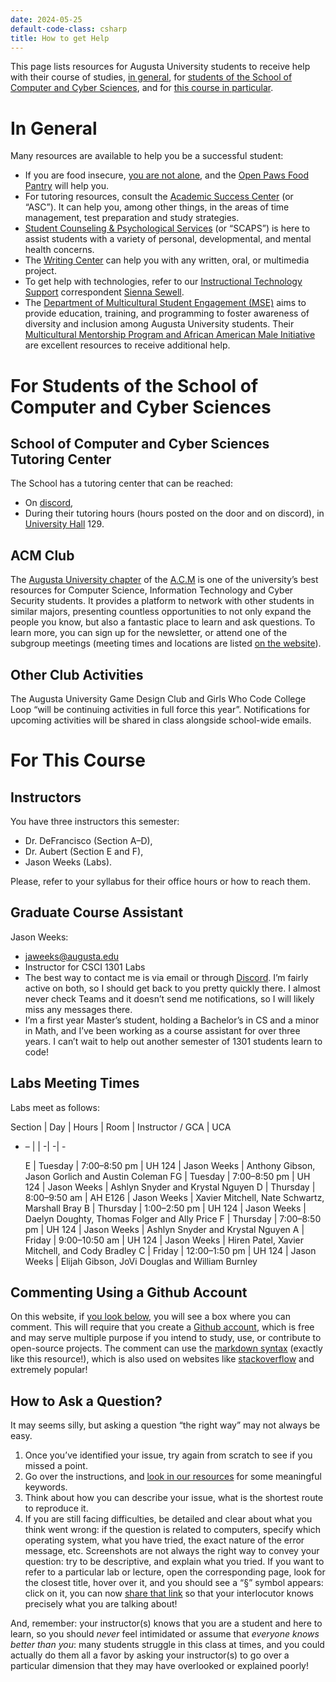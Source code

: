 ```yaml
---
date: 2024-05-25
default-code-class: csharp
title: How to get Help
---
```


This page lists resources for Augusta University students to receive
help with their course of studies, [in general](#general), for [students
of the School of Computer and Cyber Sciences](#school), and for [this
course in particular](#course).

# In General

Many resources are available to help you be a successful student:

- If you are food insecure, [you are not
  alone](https://www.wjbf.com/csra-news/nearly-36-percent-of-college-students-are-hungry/),
  and the [Open Paws Food
  Pantry](https://www.augusta.edu/student-affairs/open-paws.php) will
  help you.
- For tutoring resources, consult the [Academic Success
  Center](https://www.augusta.edu/academicsuccess/) (or “ASC”). It can
  help you, among other things, in the areas of time management, test
  preparation and study strategies.
- [Student Counseling & Psychological
  Services](https://www.augusta.edu/counseling/) (or “SCAPS”) is here to
  assist students with a variety of personal, developmental, and mental
  health concerns.
- The [Writing Center](https://www.augusta.edu/pamplin/writingcenter/)
  can help you with any written, oral, or multimedia project.
- To get help with technologies, refer to our [Instructional Technology
  Support](https://www.augusta.edu/continuity/index.php) correspondent
  [Sienna Sewell](https://spots.augusta.edu/sSewell/).
- The [Department of Multicultural Student Engagement
  (MSE)](https://www.augusta.edu/multicultural/) aims to provide
  education, training, and programming to foster awareness of diversity
  and inclusion among Augusta University students. Their [Multicultural
  Mentorship Program and African American Male
  Initiative](https://www.augusta.edu/multicultural/programming.php) are
  excellent resources to receive additional help.

# For Students of the School of Computer and Cyber Sciences

## School of Computer and Cyber Sciences Tutoring Center

The School has a tutoring center that can be reached:

- On [discord](https://discord.gg/AYSw3UNKEh),
- During their tutoring hours (hours posted on the door and on discord),
  in [University Hall](https://map.concept3d.com/?id=824#!m/268018) 129.

## ACM Club

The [Augusta University chapter](https://spots.augusta.edu/cyberdefense)
of the
[A.C.M](https://www.acm.org/ "Association for Computing Machinery") is
one of the university’s best resources for Computer Science, Information
Technology and Cyber Security students. It provides a platform to
network with other students in similar majors, presenting countless
opportunities to not only expand the people you know, but also a
fantastic place to learn and ask questions. To learn more, you can sign
up for the newsletter, or attend one of the subgroup meetings (meeting
times and locations are listed [on the
website](https://spots.augusta.edu/cyberdefense)).

## Other Club Activities

The Augusta University Game Design Club and Girls Who Code College Loop
“will be continuing activities in full force this year”. Notifications
for upcoming activities will be shared in class alongside school-wide
emails.

# For This Course

## Instructors

You have three instructors this semester:

- Dr. DeFrancisco (Section A–D),
- Dr. Aubert (Section E and F),
- Jason Weeks (Labs).

Please, refer to your syllabus for their office hours or how to reach
them.

## Graduate Course Assistant

Jason Weeks:  
- <jaweeks@augusta.edu>
- Instructor for CSCI 1301 Labs
- The best way to contact me is via email or through
  [Discord](http://discordapp.com/users/269850129022976000). I’m fairly
  active on both, so I should get back to you pretty quickly there. I
  almost never check Teams and it doesn’t send me notifications, so I
  will likely miss any messages there.
- I’m a first year Master’s student, holding a Bachelor’s in CS and a
  minor in Math, and I’ve been working as a course assistant for over
  three years. I can’t wait to help out another semester of 1301
  students learn to code!

## Labs Meeting Times

Labs meet as follows:

Section \| Day \| Hours \| Room \| Instructor / GCA \| UCA

- – \| \| -\| -\| -

  E \| Tuesday \| 7:00–8:50 pm \| UH 124 \| Jason Weeks \| Anthony
  Gibson, Jason Gorlich and Austin Coleman FG \| Tuesday \| 7:00–8:50 pm
  \| UH 124 \| Jason Weeks \| Ashlyn Snyder and Krystal Nguyen D \|
  Thursday \| 8:00–9:50 am \| AH E126 \| Jason Weeks \| Xavier Mitchell,
  Nate Schwartz, Marshall Bray B \| Thursday \| 1:00–2:50 pm \| UH 124
  \| Jason Weeks \| Daelyn Doughty, Thomas Folger and Ally Price F \|
  Thursday \| 7:00–8:50 pm \| UH 124 \| Jason Weeks \| Ashlyn Snyder and
  Krystal Nguyen A \| Friday \| 9:00–10:50 am \| UH 124 \| Jason Weeks
  \| Hiren Patel, Xavier Mitchell, and Cody Bradley C \| Friday \|
  12:00–1:50 pm \| UH 124 \| Jason Weeks \| Elijah Gibson, JoVi Douglas
  and William Burnley

## Commenting Using a Github Account

On this website, if [you look below](#how-is-this-page), you will see a
box where you can comment. This will require that you create a [Github
account](https://github.com/login), which is free and may serve multiple
purpose if you intend to study, use, or contribute to open-source
projects. The comment can use the [markdown
syntax](https://commonmark.org/) (exactly like this resource!), which is
also used on websites like
[stackoverflow](https://stackoverflow.com/editing-help) and extremely
popular!

## How to Ask a Question?

It may seems silly, but asking a question “the right way” may not always
be easy.

1.  Once you’ve identified your issue, try again from scratch to see if
    you missed a point.
2.  Go over the instructions, and [look in our
    resources](https://github.com/csci-1301/csci-1301.github.io/search?q=ask+a+question)
    for some meaningful keywords.
3.  Think about how you can describe your issue, what is the shortest
    route to reproduce it.
4.  If you are still facing difficulties, be detailed and clear about
    what you think went wrong: if the question is related to computers,
    specify which operating system, what you have tried, the exact
    nature of the error message, etc. Screenshots are not always the
    right way to convey your question: try to be descriptive, and
    explain what you tried. If you want to refer to a particular lab or
    lecture, open the corresponding page, look for the closest title,
    hover over it, and you should see a “§” symbol appears: click on it,
    you can now [share that
    link](https://www.wikihow.com/Copy-and-Paste-a-Link) so that your
    interlocutor knows precisely what you are talking about!

And, remember: your instructor(s) knows that you are a student and here
to learn, so you should *never* feel intimidated or assume that
*everyone knows better than you*: many students struggle in this class
at times, and you could actually do them all a favor by asking your
instructor(s) to go over a particular dimension that they may have
overlooked or explained poorly!
